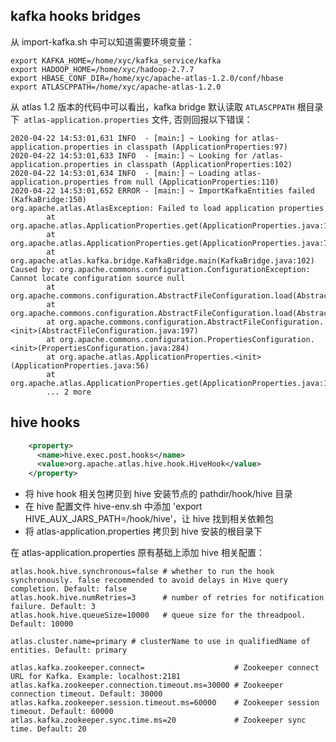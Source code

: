 ## kafka hooks bridges

从 import-kafka.sh 中可以知道需要环境变量：

```shell
export KAFKA_HOME=/home/xyc/kafka_service/kafka
export HADOOP_HOME=/home/xyc/hadoop-2.7.7
export HBASE_CONF_DIR=/home/xyc/apache-atlas-1.2.0/conf/hbase
export ATLASCPPATH=/home/xyc/apache-atlas-1.2.0
```

从 atlas 1.2 版本的代码中可以看出，kafka bridge 默认读取 `ATLASCPPATH` 根目录下` atlas-application.properties` 文件, 否则回报以下错误：

```
2020-04-22 14:53:01,631 INFO  - [main:] ~ Looking for atlas-application.properties in classpath (ApplicationProperties:97)
2020-04-22 14:53:01,633 INFO  - [main:] ~ Looking for /atlas-application.properties in classpath (ApplicationProperties:102)
2020-04-22 14:53:01,634 INFO  - [main:] ~ Loading atlas-application.properties from null (ApplicationProperties:110)
2020-04-22 14:53:01,652 ERROR - [main:] ~ ImportKafkaEntities failed (KafkaBridge:150)
org.apache.atlas.AtlasException: Failed to load application properties
        at org.apache.atlas.ApplicationProperties.get(ApplicationProperties.java:121)
        at org.apache.atlas.ApplicationProperties.get(ApplicationProperties.java:73)
        at org.apache.atlas.kafka.bridge.KafkaBridge.main(KafkaBridge.java:102)
Caused by: org.apache.commons.configuration.ConfigurationException: Cannot locate configuration source null
        at org.apache.commons.configuration.AbstractFileConfiguration.load(AbstractFileConfiguration.java:259)
        at org.apache.commons.configuration.AbstractFileConfiguration.load(AbstractFileConfiguration.java:238)
        at org.apache.commons.configuration.AbstractFileConfiguration.<init>(AbstractFileConfiguration.java:197)
        at org.apache.commons.configuration.PropertiesConfiguration.<init>(PropertiesConfiguration.java:284)
        at org.apache.atlas.ApplicationProperties.<init>(ApplicationProperties.java:56)
        at org.apache.atlas.ApplicationProperties.get(ApplicationProperties.java:112)
        ... 2 more

```

## hive hooks

```xml
    <property>
      <name>hive.exec.post.hooks</name>
      <value>org.apache.atlas.hive.hook.HiveHook</value>
    </property>
```

- 将 hive hook 相关包拷贝到 hive 安装节点的 pathdir/hook/hive 目录
- 在 hive 配置文件 hive-env.sh 中添加 'export HIVE_AUX_JARS_PATH=<atlas package>/hook/hive'，让 hive 找到相关依赖包
- 将 atlas-application.properties 拷贝到 hive 安装的根目录下

在 atlas-application.properties 原有基础上添加 hive 相关配置：

```properties
atlas.hook.hive.synchronous=false # whether to run the hook synchronously. false recommended to avoid delays in Hive query completion. Default: false
atlas.hook.hive.numRetries=3      # number of retries for notification failure. Default: 3
atlas.hook.hive.queueSize=10000   # queue size for the threadpool. Default: 10000

atlas.cluster.name=primary # clusterName to use in qualifiedName of entities. Default: primary

atlas.kafka.zookeeper.connect=                    # Zookeeper connect URL for Kafka. Example: localhost:2181
atlas.kafka.zookeeper.connection.timeout.ms=30000 # Zookeeper connection timeout. Default: 30000
atlas.kafka.zookeeper.session.timeout.ms=60000    # Zookeeper session timeout. Default: 60000
atlas.kafka.zookeeper.sync.time.ms=20             # Zookeeper sync time. Default: 20
```